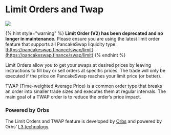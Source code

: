 # Limit Orders and Twap

![](../../../.gitbook/assets/limit\_orders\_header.png)

{% hint style="warning" %}
**Limit Order (V2) has been deprecated and no longer in maintenance.** Please ensure you are using the latest limit order feature that supports all PancakeSwap liquidity type: [https://pancakeswap.finance/swap/limit](https://pancakeswap.finance/swap/limit)
{% endhint %}

Limit Orders allow you to get your swaps at desired prices by leaving instructions to fill buy or sell orders at specific prices. The trade will only be executed if the price on PancakeSwap reaches your limit price (or better).

TWAP (Time-weighted Average Price) is a common order type that breaks an order into smaller trade sizes and executes them at regular intervals. The main goal of a TWAP order is to reduce the order’s price impact.

### Powered by Orbs

The Limit Orders and TWAP feature is developed by [Orbs](https://www.orbs.com/) and powered by Orbs’ [L3 technology](https://www.orbs.com/overview/).
